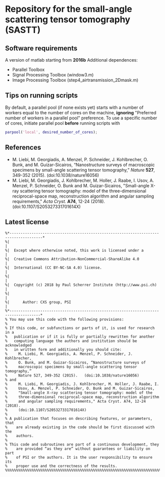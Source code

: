 # Repository for the small-angle scattering tensor tomography (SASTT)

## Software requirements
A version of matlab starting from **2016b**
Additional dependences:
- Parallel Toolbox
- Signal Processing Toolbox (window3.m)
- Image Processing Toolbox (step4_airtransmission_2Dmask.m)

## Tips on running scripts
By default, a parallel pool (if none exists yet) starts with a number of workers equal to the number of cores on the machine, **ignoring** "Preferred number of workers in a parallel pool" preference. To use a specific number of cores, initiate parallel pool **before** running scripts with
```matlab
parpool('local', desired_number_of_cores);
```

## References
* M. Liebi, M. Georgiadis, A. Menzel, P. Schneider, J. Kohlbrecher, O. Bunk, and M. Guizar-Sicairos, “Nanostructure surveys of macroscopic specimens by small-angle scattering tensor tomography,” *Nature* **527**, 349-352 (2015). (doi:10.1038/nature16056)
* M. Liebi, M. Georgiadis, J. Kohlbrecher, M. Holler, J. Raabe, I. Usov, A. Menzel, P. Schneider, O. Bunk and M. Guizar-Sicairos, "Small-angle X-ray scattering tensor tomography: model of the three-dimensional reciprocal-space map, reconstruction algorithm and angular sampling requirements," *Acta Cryst.* **A74**, 12-24 (2018). (doi:10.1107/S205327331701614X)
 
## Latest license
```
%*-------------------------------------------------------------------------------------*
%|                                                                                     |
%|  Except where otherwise noted, this work is licensed under a                        |
%|  Creative Commons Attribution-NonCommercial-ShareAlike 4.0                          |
%|  International (CC BY-NC-SA 4.0) license.                                           |
%|                                                                                     |
%|  Copyright (c) 2018 by Paul Scherrer Institute (http://www.psi.ch)                  |
%|                                                                                     |
%|      Author: CXS group, PSI                                                         |
%*------------------------------------------------------------------------------------*
% You may use this code with the following provisions:
%
% If this code, or subfunctions or parts of it, is used for research in a
%   publication or if it is fully or partially rewritten for another
%   computing language the authors and institution should be acknowledged
%   in written form and additionally you should cite:
%     M. Liebi, M. Georgiadis, A. Menzel, P. Schneider, J. Kohlbrecher,
%     O. Bunk, and M. Guizar-Sicairos, “Nanostructure surveys of
%     macroscopic specimens by small-angle scattering tensor tomography,”
%     Nature 527, 349-352 (2015).   (doi:10.1038/nature16056)
% and
%     M. Liebi, M. Georgiadis, J. Kohlbrecher, M. Holler, J. Raabe, I. 
%     Usov, A. Menzel, P. Schneider, O. Bunk and M. Guizar-Sicairos,
%     "Small-angle X-ray scattering tensor tomography: model of the 
%     three-dimensional reciprocal-space map, reconstruction algorithm 
%     and angular sampling requirements," Acta Cryst. A74, 12-24 (2018). 
%     (doi:10.1107/S205327331701614X)
%
% A publication that focuses on describing features, or parameters, that
%    are already existing in the code should be first discussed with the
%    authors.
%   
% This code and subroutines are part of a continuous development, they
%    are provided “as they are” without guarantees or liability on part
%    of PSI or the authors. It is the user responsibility to ensure its
%    proper use and the correctness of the results.
%%%%%%%%%%%%%%%%%%%%%%%%%%%%%%%%%%%%%%%%%%%%%%%%%%%%%%%%%%%%%%%%%%%%%%%%%%%%%%%%%%
```